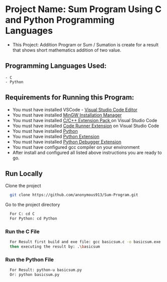 
# Project Name: Sum Program Using C and Python Programming Languages


- This Project: 
Addition Program or Sum / Sumation is create for a result that shows short mathematics addition of two value.


## Programming Languages Used:  
``` - C ```  
``` - Python ```

## Requirements for Running this Program:

- You must have installed VSCode - [Visual Studio Code Editor](https://code.visualstudio.com/Download) 
- You must have installed [MinGW Installation Manager](https://sourceforge.net/projects/mingw/) 
- You must have installed [C/C++ Extension Pack ](https://marketplace.visualstudio.com/items?itemName=ms-vscode.cpptools-extension-pack) on Visual Studio Code
- You must have installed [Code Runner Extension](https://marketplace.visualstudio.com/items?itemName=formulahendry.code-runner) on Visual Studio Code
- You must have installed [Python](https://www.python.org/downloads/)
- You must have installed [Python Extension](https://marketplace.visualstudio.com/items?itemName=ms-python.python)
- You must have installed [Python Debugger Extension](https://marketplace.visualstudio.com/items?itemName=ms-python.debugpy)
- You must have configured gcc compiler on your environment
- After install and configured all listed above instructions you are ready to go.

## Run Locally

Clone the project
```bash
  git clone https://github.com/anonymous913/Sum-Program.git
```

Go to the project directory

```bash
  For C: cd C 
  For Python: cd Python
```

### Run the C File

```bash
  For Result first build and exe file: gcc basicsum.c -o basicsum.exe
  then executing the result by: .\basicsum
```  
### Run the Python File
```bash
  For Result: python-u basicsum.py
  Or: python basicsum.py
```

